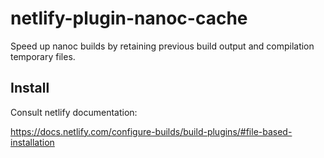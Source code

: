 # netlify-plugin-nanoc-cache

Speed up nanoc builds by retaining previous build output and compilation temporary files.

## Install

Consult netlify documentation:

https://docs.netlify.com/configure-builds/build-plugins/#file-based-installation
